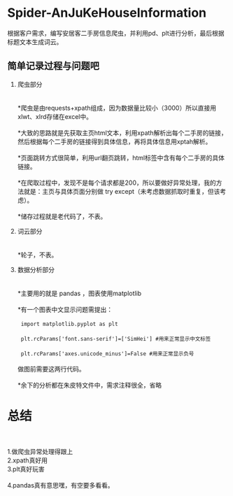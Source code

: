# Spider-AnJuKeHouseInformation
根据客户需求，编写安居客二手房信息爬虫，并利用pd、plt进行分析，最后根据标题文本生成词云。

## 简单记录过程与问题吧

1. 爬虫部分<br>  <br>  
*爬虫是由requests+xpath组成，因为数据量比较小（3000）所以直接用xlwt、xlrd存储在excel中。<br>  
*大致的思路就是先获取主页html文本，利用xpath解析出每个二手房的链接，然后根据每个二手房的链接得到具体信息，再将具体信息用xptah解析。<br>  
*页面跳转方式很简单，利用url翻页跳转，html标签中含有每个二手房的具体链接。<br>  
*在爬取过程中，发现不是每个请求都是200，所以要做好异常处理，我的方法就是：主页与具体页面分别做 try except（未考虑数据抓取时重复，但该考虑）。<br>  
*储存过程就是老代码了，不表。<br>  
  
2. 词云部分<br>  <br>  
*轮子，不表。<br>  
  
3. 数据分析部分<br>  <br>  
*主要用的就是 pandas ，图表使用matplotlib<br>  
*有一个图表中文显示问题需提出：<br>  
  ` import matplotlib.pyplot as plt`<br>  
  ` plt.rcParams['font.sans-serif']=['SimHei'] #用来正常显示中文标签`<br>  
  ` plt.rcParams['axes.unicode_minus']=False #用来正常显示负号`<br>  
  做图前需要这两行代码。<br>  
*余下的分析都在朱皮特文件中，需求注释很全，省略<br>  
  
  
  # 总结<br>  <br>  
  1.做爬虫异常处理得跟上<br>
  2.xpath真好用<br>
  3.plt真好玩害<br>  
  4.pandas真有意思嘿，有空要多看看。<br>  
